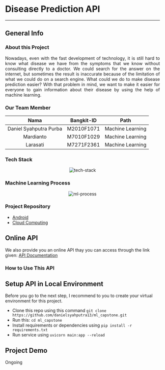 # Disease Prediction API
---

## General Info

### About this Project
<p align="justify">
Nowadays, even with the fast development of technology, it is still hard to know what disease we have from the symptoms that we know without consulting directly to a doctor. We could search for the answer on the internet, but sometimes the result is inaccurate because of the limitation of what we could do on a search engine. What could we do to make disease prediction easier? With that problem in mind, we want to make it easier for everyone to gain information about their disease by using the help of machine learning. 
</p>

### Our Team Member
<center>

|          Nama         | Bangkit-ID |       Path       |
|:---------------------:|:----------:|:----------------:|
|  Daniel Syahputra Purba  |  M2010F1071  | Machine Learning |
|   Mardianto  |  M7010F1029  | Machine Learning |
|    Larasati   |  M7271F2361  | Machine Learning |

</center>

  
### Tech Stack
<p align="center">
  <img align="center" src="https://i.ibb.co/f0k1VN5/README-1.png" alt="tech-stack"/>
</p>

### Machine Learning Process
<p align="center">
  <img align="center" src="https://i.ibb.co/GHGGNvn/Bangkit-Capstone-Page-2.png" alt="ml-process"/>
</p>

### Project Repository
- [Android](https://github.com/KristiantoD/disease-prediction-app)
- [Cloud Computing](https://github.com/MatthewBrandon21/Disease-Prediction-API-Capstone)

## Online API
We also provide you an online API thay you can access through the link given: [API Documentation](https://ml.matthewbd.my.id/docs)

### How to Use This API


## Setup API in Local Environment
Before you go to the next step, I recommend to you to create your virtual environment for this project.
- Clone this repo using this command `git clone https://github.com/danielsyahputra13/ml_capstone.git`
- Run this: `cd ml_capstone`
- Install requirements or dependencies using `pip install -r requirements.txt`
- Run service using `uvicorn main:app --reload`

## Project Demo
Ongoing
